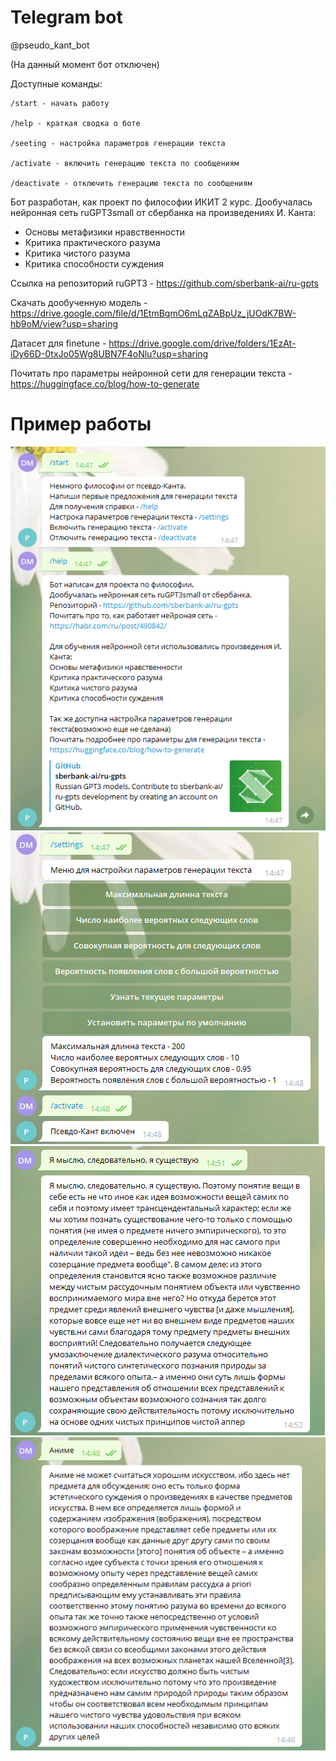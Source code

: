 # Telegram bot


@pseudo_kant_bot

(На данный момент бот отключен)

Доступные команды:

    /start - начать работу

    /help - краткая сводка о боте

    /seeting - настройка параметров генерации текста

    /activate - включить генерацию текста по сообщениям
    
    /deactivate - отключить генерацию текста по сообщениям

Бот разработан, как проект по философии ИКИТ 2 курс.
Дообучалась нейронная сеть ruGPT3small от сбербанка на произведениях И. Канта:

- Основы метафизики нравственности
- Критика практического разума
- Критика чистого разума
- Критика способности суждения

Ссылка на репозиторий ruGPT3 - https://github.com/sberbank-ai/ru-gpts

Скачать дообученную модель - https://drive.google.com/file/d/1EtmBqmO6mLqZABpUz_jUOdK7BW-hb9oM/view?usp=sharing

Датасет для finetune - https://drive.google.com/drive/folders/1EzAt-iDy66D-0txJo05Wg8UBN7F4oNlu?usp=sharing

Почитать про параметры нейронной сети для генерации текста - https://huggingface.co/blog/how-to-generate

# Пример работы
![](https://raw.githubusercontent.com/AsakoKabe/pseudo-kant/master/images/demo1.png)
![](https://raw.githubusercontent.com/AsakoKabe/pseudo-kant/master/images/demo2.png)
![](https://raw.githubusercontent.com/AsakoKabe/pseudo-kant/master/images/demo3.png)
![](https://raw.githubusercontent.com/AsakoKabe/pseudo-kant/master/images/demo4.png)

